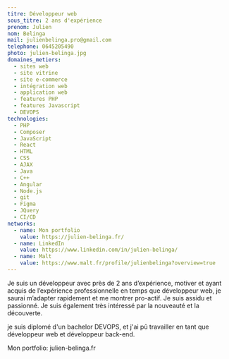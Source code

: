 ```yaml
---
titre: Développeur web
sous_titre: 2 ans d'expérience
prenom: Julien
nom: Belinga
mail: julienbelinga.pro@gmail.com
telephone: 0645205490
photo: julien-belinga.jpg
domaines_metiers:
  - sites web
  - site vitrine
  - site e-commerce
  - intégration web
  - application web
  - features PHP
  - features Javascript
  - DEVOPS
technologies:
  - PHP
  - Composer
  - JavaScript
  - React
  - HTML
  - CSS
  - AJAX
  - Java
  - C++
  - Angular
  - Node.js
  - git
  - Figma
  - JQuery
  - CI/CD
networks:
  - name: Mon portfolio
    value: https://julien-belinga.fr/
  - name: LinkedIn
    value: https://www.linkedin.com/in/julien-belinga/
  - name: Malt
    value: https://www.malt.fr/profile/julienbelinga?overview=true
---
```


Je suis un développeur avec près de 2 ans d’expérience, motiver et ayant acquis de l’expérience professionnelle en temps que développeur web, je saurai m’adapter rapidement et me montrer pro-actif.
Je suis assidu et passionné. Je suis également très intéressé par la nouveauté et la découverte.

je suis diplomé d'un bachelor DEVOPS, et j'ai pû travailler en tant que développeur web et développeur back-end.

Mon portfolio: julien-belinga.fr
